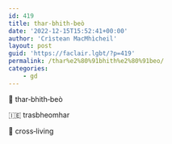 ```yaml
---
id: 419
title: thar‑bhith‑beò
date: '2022-12-15T15:52:41+00:00'
author: 'Crìstean MacMhìcheil'
layout: post
guid: 'https://faclair.lgbt/?p=419'
permalink: /thar%e2%80%91bhith%e2%80%91beo/
categories:
    - gd
---
```


&#x1f3f4;&#xe0067;&#xe0062;&#xe0073;&#xe0063;&#xe0074;&#xe007f; thar‑bhith‑beò

&#x1f1ee;&#x1f1ea; trasbheomhar

&#x1f3f4;&#xe0067;&#xe0062;&#xe0065;&#xe006e;&#xe0067;&#xe007f; cross‑living